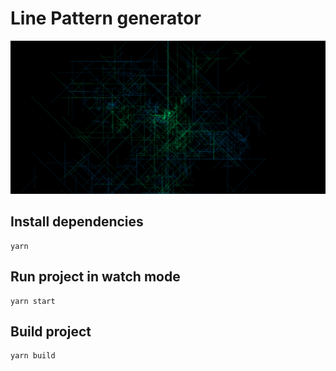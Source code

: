 # Line Pattern generator

<img src="./assets/preview.png">

## Install dependencies

    yarn

## Run project in watch mode

    yarn start

## Build project

    yarn build


